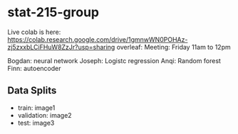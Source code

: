 # stat-215-group


Live colab is here: https://colab.research.google.com/drive/1gmnwWN0POHAz-zj5zxxbLCiFHuW8ZzJr?usp=sharing
overleaf: 
Meeting: Friday 11am to 12pm

Bogdan: neural network 
Joseph: Logistc regression 
Anqi: Random forest 
Finn: autoencoder 

## Data Splits
- train: image1 
- validation: image2 
- test: image3 
